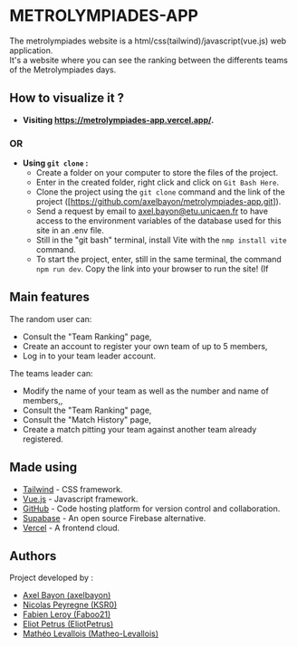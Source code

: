 # METROLYMPIADES-APP
The metrolympiades website is a html/css(tailwind)/javascript(vue.js) web application.<br>
It's a website where you can see the ranking between the differents teams of the Metrolympiades days.

## How to visualize it ?

- **Visiting https://metrolympiades-app.vercel.app/.**
### OR
- **Using `git clone` :**
  - Create a folder on your computer to store the files of the project.
  - Enter in the created folder, right click and click on `Git Bash Here`.
  - Clone the project using the `git clone` command and the link of the project ([https://github.com/axelbayon/metrolympiades-app.git]).
  - Send a request by email to axel.bayon@etu.unicaen.fr to have access to the environment variables of the database used for this site in an .env file.
  - Still in the "git bash" terminal, install Vite with the `nmp install vite` command.
  - To start the project, enter, still in the same terminal, the command `npm run dev`. Copy the link into your browser to run the site! (If 


## Main features

The random user can:

- Consult the "Team Ranking" page,
- Create an account to register your own team of up to 5 members,
- Log in to your team leader account.

The teams leader can:

- Modify the name of your team as well as the number and name of members,,
- Consult the "Team Ranking" page,
- Consult the "Match History" page,
- Create a match pitting your team against another team already registered.


## Made using

- [Tailwind](https://tailwindcss.com/) - CSS framework.
- [Vue.js](https://vuejs.org/) - Javascript framework.
- [GitHub](https://github.com/) - Code hosting platform for version control and collaboration.
- [Supabase](https://supabase.com/) - An open source Firebase alternative.
- [Vercel](https://vercel.com/) - A frontend cloud.

## Authors
Project developed by :
- [Axel Bayon (axelbayon)](https://github.com/axelbayon)
- [Nicolas Peyregne (KSR0)](https://github.com/KSR0)
- [Fabien Leroy (Faboo21)](https://github.com/Faboo21)
- [Eliot Petrus (EliotPetrus)](https://github.com/EliotPetrus)
- [Mathéo Levallois (Matheo-Levallois)](https://github.com/Matheo-Levallois)
